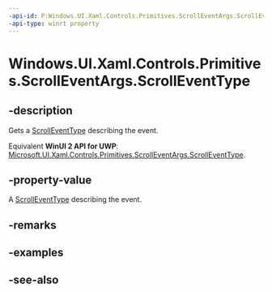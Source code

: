 ```yaml
---
-api-id: P:Windows.UI.Xaml.Controls.Primitives.ScrollEventArgs.ScrollEventType
-api-type: winrt property
---
```


<!-- Property syntax
public Windows.UI.Xaml.Controls.Primitives.ScrollEventType ScrollEventType { get; }
-->

# Windows.UI.Xaml.Controls.Primitives.ScrollEventArgs.ScrollEventType

## -description
Gets a [ScrollEventType](scrolleventtype.md) describing the event.

Equivalent **WinUI 2 API for UWP**: [Microsoft.UI.Xaml.Controls.Primitives.ScrollEventArgs.ScrollEventType](/windows/winui/api/microsoft.ui.xaml.controls.primitives.scrolleventargs.scrolleventtype).

## -property-value
A [ScrollEventType](scrolleventtype.md) describing the event.

## -remarks

## -examples

## -see-also
